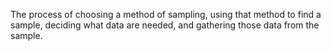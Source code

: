 The process of choosing a method of sampling, using that method to find
a sample, deciding what data are needed, and gathering those data from
the sample.
